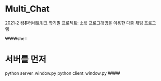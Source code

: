 # Multi_Chat
2021-2 컴퓨터네트워크 학기말 프로젝트: 소켓 프로그래밍을 이용한 다중 채팅 프로그램

₩₩₩shell
# 서버를 먼저 
python server_window.py
python client_window.py
₩₩₩
